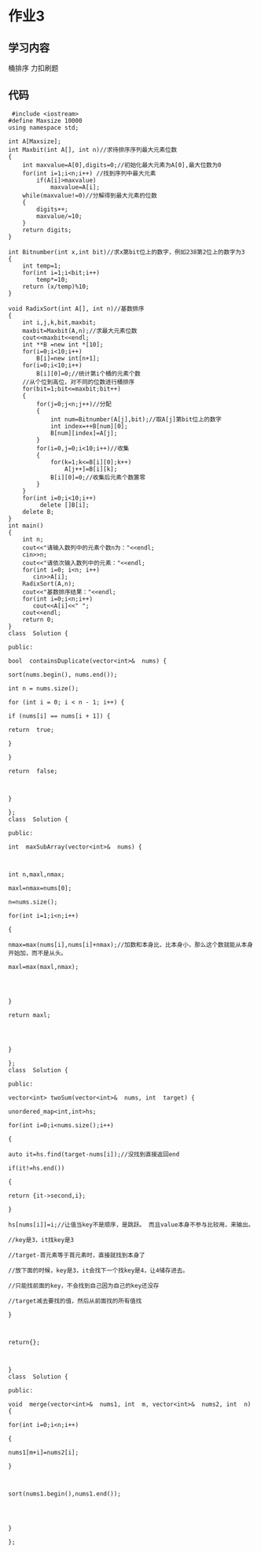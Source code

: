 ﻿# 作业3
## 学习内容

 桶排序
 力扣刷题
## 代码

 

     #include <iostream>
    #define Maxsize 10000
    using namespace std;
    
    int A[Maxsize];
    int Maxbit(int A[], int n)//求待排序序列最大元素位数
    {
        int maxvalue=A[0],digits=0;//初始化最大元素为A[0],最大位数为0
        for(int i=1;i<n;i++) //找到序列中最大元素
            if(A[i]>maxvalue)
                maxvalue=A[i];
        while(maxvalue!=0)//分解得到最大元素的位数
        {
            digits++;
            maxvalue/=10;
        }
        return digits;
    }
    
    int Bitnumber(int x,int bit)//求x第bit位上的数字，例如238第2位上的数字为3
    {
        int temp=1;
        for(int i=1;i<bit;i++)
            temp*=10;
        return (x/temp)%10;
    }
    
    void RadixSort(int A[], int n)//基数排序
    {
        int i,j,k,bit,maxbit;
        maxbit=Maxbit(A,n);//求最大元素位数
        cout<<maxbit<<endl;
        int **B =new int *[10];
        for(i=0;i<10;i++)
            B[i]=new int[n+1];
        for(i=0;i<10;i++)
            B[i][0]=0;//统计第i个桶的元素个数
        //从个位到高位，对不同的位数进行桶排序
        for(bit=1;bit<=maxbit;bit++)
        {
            for(j=0;j<n;j++)//分配
            {
                int num=Bitnumber(A[j],bit);//取A[j]第bit位上的数字
                int index=++B[num][0];
                B[num][index]=A[j];
            }
            for(i=0,j=0;i<10;i++)//收集
            {
                for(k=1;k<=B[i][0];k++)
                    A[j++]=B[i][k];
                B[i][0]=0;//收集后元素个数置零
            }
        }
        for(int i=0;i<10;i++)
             delete []B[i];
        delete B;
    }
    int main()
    {
        int n;
        cout<<"请输入数列中的元素个数n为："<<endl;
        cin>>n;
        cout<<"请依次输入数列中的元素："<<endl;
        for(int i=0; i<n; i++)
           cin>>A[i];
        RadixSort(A,n);
        cout<<"基数排序结果："<<endl;
        for(int i=0;i<n;i++)
           cout<<A[i]<<" ";
        cout<<endl;
        return 0;
    }
    class  Solution {
    
    public:
    
    bool  containsDuplicate(vector<int>&  nums) {
    
    sort(nums.begin(), nums.end());
    
    int n = nums.size();
    
    for (int i = 0; i < n - 1; i++) {
    
    if (nums[i] == nums[i + 1]) {
    
    return  true;
    
    }
    
    }
    
    return  false;
    
      
    
    }
    
    };
    class  Solution {
    
    public:
    
    int  maxSubArray(vector<int>&  nums) {
    
      
    
    int n,maxl,nmax;
    
    maxl=nmax=nums[0];
    
    n=nums.size();
    
    for(int i=1;i<n;i++)
    
    {
    
    nmax=max(nums[i],nums[i]+nmax);//加数和本身比，比本身小，那么这个数就能从本身开始加，而不是从头。
    
    maxl=max(maxl,nmax);
    
      
      
    
    }
    
    return maxl;
    
      
      
    
    }
    
    };
    class  Solution {
    
    public:
    
    vector<int> twoSum(vector<int>&  nums, int  target) {
    
    unordered_map<int,int>hs;
    
    for(int i=0;i<nums.size();i++)
    
    {
    
    auto it=hs.find(target-nums[i]);//没找到直接返回end
    
    if(it!=hs.end())
    
    {
    
    return {it->second,i};
    
    }
    
    hs[nums[i]]=i;//让值当key不是顺序，是跳跃。 而且value本身不参与比较用，来输出。
    
    //key是3，it找key是3
    
    //target-首元素等于首元素时，直接就找到本身了
    
    //放下面的时候，key是3，it会找下一个找key是4，让4储存进去。
    
    //只能找前面的key，不会找到自己因为自己的key还没存
    
    //target减去要找的值，然后从前面找的所有值找
    
    }
    
      
    
    return{};
    
      
    
    }
    class  Solution {
    
    public:
    
    void  merge(vector<int>&  nums1, int  m, vector<int>&  nums2, int  n) {
    
    for(int i=0;i<n;i++)
    
    {
    
    nums1[m+i]=nums2[i];
    
    }
    
      
    
    sort(nums1.begin(),nums1.end());
    
      
      
    
    }
    
    };

